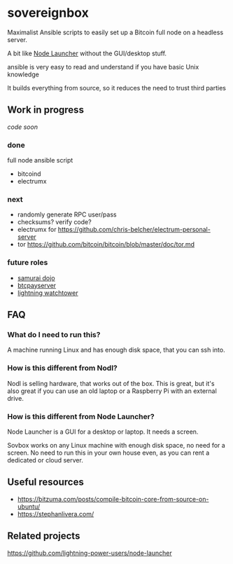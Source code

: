 # sovereignbox
Maximalist Ansible scripts to easily set up a Bitcoin full node on a headless server.

A bit like [Node Launcher](https://github.com/lightning-power-users/node-launcher
) without the GUI/desktop stuff.

ansible is very easy to read and understand if you have basic Unix knowledge

It builds everything from source, so it reduces the need to trust third parties


## Work in progress

*code soon*

### done

full node ansible script
- bitcoind
- electrumx

### next
- randomly generate RPC user/pass
- checksums? verify code?
- electrumx for https://github.com/chris-belcher/electrum-personal-server
- tor https://github.com/bitcoin/bitcoin/blob/master/doc/tor.md


### future roles
- [samurai dojo](https://github.com/Samourai-Wallet/samourai-dojo/blob/master/doc/DOCKER_setup.md)
- [btcpayserver](https://github.com/btcpayserver/btcpayserver)
- [lightning watchtower](https://medium.com/@wbobeirne/testing-out-watchtowers-with-a-simulated-breach-f1ad22c01112)


## FAQ

### What do I need to run this?

A machine running Linux and has enough disk space, that you can ssh into.

### How is this different from Nodl?

Nodl is selling hardware, that works out of the box. This is great, but it's also great
if you can use an old laptop or a Raspberry Pi with an external drive.

### How is this different from Node Launcher?

Node Launcher is a GUI for a desktop or laptop. It needs a screen.

Sovbox works on any Linux machine with enough disk space, no need for a screen.
No need to run this in your own house even, as you can rent a dedicated or cloud server.


## Useful resources

- https://bitzuma.com/posts/compile-bitcoin-core-from-source-on-ubuntu/
- https://stephanlivera.com/


## Related projects

https://github.com/lightning-power-users/node-launcher

